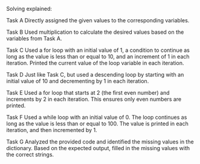 Solving explained:

Task A
Directly assigned the given values to the corresponding variables.

Task B
Used multiplication to calculate the desired values based on the variables from Task A.

Task C
Used a for loop with an initial value of 1, a condition to continue as long as the value is less than or equal to 10, and an increment of 1 in each iteration. Printed the current value of the loop variable in each iteration.

Task D
Just like Task C, but used a descending loop by starting with an initial value of 10 and decrementing by 1 in each iteration.

Task E
Used a for loop that starts at 2 (the first even number) and increments by 2 in each iteration. This ensures only even numbers are printed.

Task F
Used a while loop with an initial value of 0. The loop continues as long as the value is less than or equal to 100. The value is printed in each iteration, and then incremented by 1.

Task G
Analyzed the provided code and identified the missing values in the dictionary. Based on the expected output, filled in the missing values with the correct strings.

